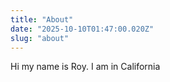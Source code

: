 ```yaml
---
title: "About"
date: "2025-10-10T01:47:00.020Z"
slug: "about"
---
```



Hi my name is Roy. I am in California


